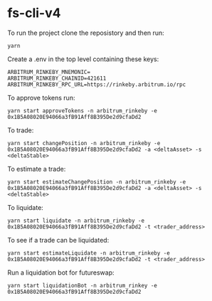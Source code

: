 # fs-cli-v4

To run the project clone the reposistory and then run:

```
yarn
```

Create a .env in the top level containing these keys:

```
ARBITRUM_RINKEBY_MNEMONIC=
ARBITRUM_RINKEBY_CHAINID=421611
ARBITRUM_RINKEBY_RPC_URL=https://rinkeby.arbitrum.io/rpc
```

To approve tokens run:

```
yarn start approveTokens -n arbitrum_rinkeby -e 0x1B5A08020E94066a3fB91Aff8B395De2d9cfaDd2
```

To trade:

```
yarn start changePosition -n arbitrum_rinkeby -e 0x1B5A08020E94066a3fB91Aff8B395De2d9cfaDd2 -a <deltaAsset> -s <deltaStable>
```

To estimate a trade:

```
yarn start estimateChangePosition -n arbitrum_rinkeby -e 0x1B5A08020E94066a3fB91Aff8B395De2d9cfaDd2 -a <deltaAsset> -s <deltaStable>
```

To liquidate:

```
yarn start liquidate -n arbitrum_rinkeby -e 0x1B5A08020E94066a3fB91Aff8B395De2d9cfaDd2 -t <trader_address>
```

To see if a trade can be liquidated:

```
yarn start estimateLiquidate -n arbitrum_rinkeby -e 0x1B5A08020E94066a3fB91Aff8B395De2d9cfaDd2 -t <trader_address>
```

Run a liquidation bot for futureswap:

```
yarn start liquidationBot -n arbitrum_rinkey -e 0x1B5A08020E94066a3fB91Aff8B395De2d9cfaDd2
```

